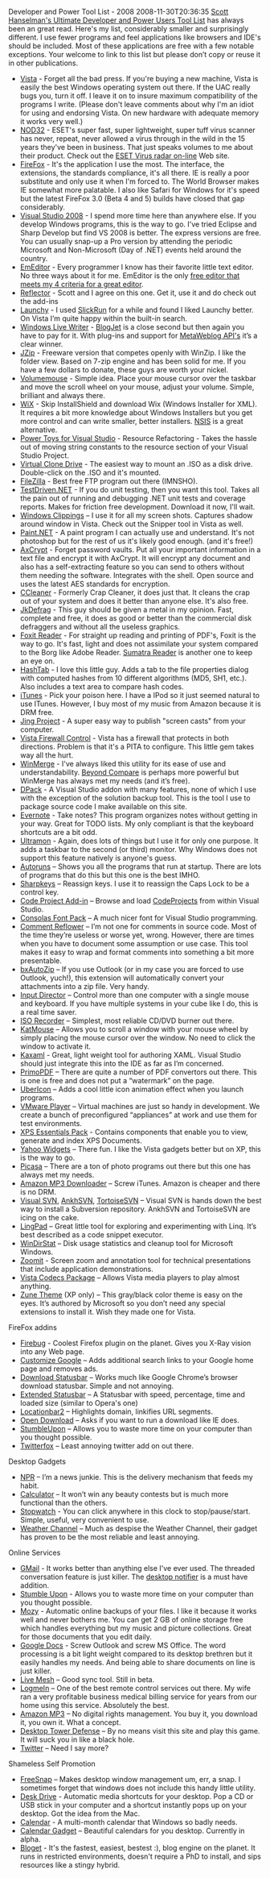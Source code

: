 Developer and Power Tool List - 2008
2008-11-30T20:36:35
[Scott Hanselman's Ultimate Developer and Power Users Tool List](http://www.hanselman.com/blog/ScottHanselmans2007UltimateDeveloperAndPowerUsersToolListForWindows.aspx) has always been an great read. Here's my list, considerably smaller and surprisingly different. I use fewer programs and feel applications like browsers and IDE's should be included. Most of these applications are free with a few notable exceptions. Your welcome to link to this list but please don’t copy or reuse it in other publications.

  * [Vista](http://www.microsoft.com/windows/windows-vista/default.aspx) - Forget all the bad press. If you're buying a new machine, Vista is easily the best Windows operating system out there. If the UAC really bugs you, turn it off. I leave it on to insure maximum compatibility of the programs I write. (Please don't leave comments about why I'm an idiot for using and endorsing Vista. On new hardware with adequate memory it works very well.) 
  * [NOD32](http://www.eset.com/) - ESET's super fast, super lightweight, super tuff virus scanner has never, repeat, never allowed a virus through in the wild in the 15 years they've been in business. That just speaks volumes to me about their product. Check out the [ESET Virus radar on-line](http://www.virus-radar.com/) Web site. 
  * [FireFox](http://getfirefox.com) - It's the application I use the most. The interface, the extensions, the standards compliance, it's all there. IE is really a poor substitute and only use it when I'm forced to. The World Browser makes IE somewhat more palatable. I also like Safari for Windows for it's speed but the latest FireFox 3.0 (Beta 4 and 5) builds have closed that gap considerably. 
  * [Visual Studio 2008](http://www.microsoft.com/express/) - I spend more time here than anywhere else. If you develop Windows programs, this is the way to go. I've tried Eclipse and Sharp Develop but find VS 2008 is better. The express versions are free. You can usually snap-up a Pro version by attending the periodic Microsoft and Non-Microsoft (Day of .NET) events held around the country. 
  * [EmEditor](http://www.download.com/EmEditor-Free/3000-2352_4-10493299.html) - Every programmer I know has their favorite little text editor. No three ways about it for me. EmEditor is the only [free editor that meets my 4 criteria for a great editor](http://mike-ward.net/blog?p=943e92e6-4f20-4738-b025-50b01d7d1e32). 
  * [Reflector](http://www.red-gate.com/products/reflector/) - Scott and I agree on this one. Get it, use it and do check out the add-ins 
  * [Launchy](http://www.launchy.net/) - I used [SlickRun](http://www.bayden.com/SlickRun/) for a while and found I liked Launchy better. On Vista I’m quite happy within the built-in search. 
  * [Windows Live Writer](http://windowslivewriter.spaces.live.com/) - [BlogJet](http://www.codingrobots.com/blogjet/) is a close second but then again you have to pay for it. With plug-ins and support for [MetaWeblog API's](http://www.xmlrpc.com/metaWeblogApi) it’s a clear winner. 
  * [JZip](http://www.jzip.com/) - Freeware version that competes openly with WinZip. I like the folder view. Based on 7-zip engine and has been solid for me. If you have a few dollars to donate, these guys are worth your nickel. 
  * [Volumemouse](http://www.nirsoft.net/utils/volumouse.html) - Simple idea. Place your mouse cursor over the taskbar and move the scroll wheel on your mouse, adjust your volume. Simple, brilliant and always there. 
  * [WiX](http://wix.sourceforge.net/) - Skip InstallShield and download Wix (Windows Installer for XML). It requires a bit more knowledge about Windows Installers but you get more control and can write smaller, better installers. [NSIS](http://nsis.sourceforge.net/Main_Page) is a great alternative. 
  * [Power Toys for Visual Studio](http://msdn.microsoft.com/en-us/vs2005/aa718340.aspx) - Resource Refactoring - Takes the hassle out of moving string constants to the resource section of your Visual Studio Project. 
  * [Virtual Clone Drive](http://www.slysoft.com/en/virtual-clonedrive.html) - The easiest way to mount an .ISO as a disk drive. Double-click on the .ISO and it's mounted. 
  * [FileZilla](http://filezilla-project.org/) - Best free FTP program out there (IMNSHO). 
  * [TestDriven.NET](http://www.testdriven.net/) - If you do unit testing, then you want this tool. Takes all the pain out of running and debugging .NET unit tests and coverage reports. Makes for friction free development. Download it now, I'll wait. 
  * [Windows Clippings](http://weblogs.asp.net/kennykerr/archive/2005/09/30/426280.aspx) – I use it for all my screen shots. Captures shadow around window in Vista. Check out the Snipper tool in Vista as well. 
  * [Paint.NET](http://www.getpaint.net/) - A paint program I can actually use and understand. It's not photoshop but for the rest of us it's likely good enough. (and it's free!) 
  * [AxCrypt](http://www.axantum.com/AxCrypt/) - Forget password vaults. Put all your important information in a text file and encrypt it with AxCrypt. It will encrypt any document and also has a self-extracting feature so you can send to others without them needing the software. Integrates with the shell. Open source and uses the latest AES standards for encryption. 
  * [CCleaner](http://www.ccleaner.com/) - Formerly Crap Cleaner, it does just that. It cleans the crap out of your system and does it better than anyone else. It's also free. 
  * [JkDefrag](http://www.kessels.com/Jkdefrag/) - This guy should be given a metal in my opinion. Fast, complete and free, it does as good or better than the commercial disk defraggers and without all the useless graphics. 
  * [Foxit Reader](http://www.foxitsoftware.com/pdf/rd_intro.php) - For straight up reading and printing of PDF's, Foxit is the way to go. It's fast, light and does not assimilate your system compared to the Borg like Adobe Reader. [Sumatra Reader](http://blog.kowalczyk.info/software/sumatrapdf/) is another one to keep an eye on. 
  * [HashTab](http://beeblebrox.org/hashtab/) - I love this little guy. Adds a tab to the file properties dialog with computed hashes from 10 different algorithms (MD5, SH1, etc.). Also includes a text area to compare hash codes. 
  * [iTunes](http://www.apple.com/itunes/overview/) - Pick your poison here. I have a IPod so it just seemed natural to use ITunes. However, I buy most of my music from Amazon because it is DRM free. 
  * [Jing Project](http://www.jingproject.com/) - A super easy way to publish "screen casts" from your computer. 
  * [Vista Firewall Control](http://www.sphinx-soft.com/Vista/index.html) - Vista has a firewall that protects in both directions. Problem is that it's a PITA to configure. This little gem takes way all the hurt. 
  * [WinMerge](http://winmerge.org/) - I've always liked this utility for its ease of use and understandability. [Beyond Compare](http://www.scootersoftware.com/) is perhaps more powerful but WinMerge has always met my needs (and it’s free). 
  * [DPack](http://www.usysware.com/dpack/) - A Visual Studio addon with many features, none of which I use with the exception of the solution backup tool. This is the tool I use to package source code I make available on this site. 
  * [Evernote](http://evernote.com/) - Take notes? This program organizes notes without getting in your way. Great for TODO lists. My only compliant is that the keyboard shortcuts are a bit odd. 
  * [Ultramon](ultramon) - Again, does lots of things but I use it for only one purpose. It adds a taskbar to the second (or third) monitor. Why Windows does not support this feature natively is anyone's guess. 
  * [Autoruns](http://technet.microsoft.com/en-us/sysinternals/bb963902.aspx) – Shows you all the programs that run at startup. There are lots of programs that do this but this one is the best IMHO. 
  * [Sharpkeys](http://www.randyrants.com/sharpkeys/) – Reassign keys. I use it to reassign the Caps Lock to be a control key. 
  * [Code Project Add-in](http://geekswithblogs.net/sdorman/archive/2007/08/15/The-Code-Project-Browser-Add-in-for-Visual-Studio.aspx) – Browse and load [CodeProjects](http://www.codeproject.com/) from within Visual Studio. 
  * [Consolas Font Pack](http://www.microsoft.com/downloads/details.aspx?familyid=22e69ae4-7e40-4807-8a86-b3d36fab68d3&displaylang=en) – A much nicer font for Visual Studio programming. 
  * [Comment Reflower](http://commentreflower.sourceforge.net/) – I’m not one for comments in source code. Most of the time they’re useless or worse yet, wrong. However, there are times when you have to document some assumption or use case. This tool makes it easy to wrap and format comments into something a bit more presentable. 
  * [bxAutoZip](http://www.baxbex.com/bxautozip.html) – If you use Outlook (or in my case you are forced to use Outlook, yuch!), this extension will automatically convert your attachments into a zip file. Very handy. 
  * [Input Director](http://www.inputdirector.com/) – Control more than one computer with a single mouse and keyboard. If you have multiple systems in your cube like I do, this is a real time saver. 
  * [ISO Recorder](http://isorecorder.alexfeinman.com/isorecorder.htm) – Simplest, most reliable CD/DVD burner out there. 
  * [KatMouse](http://ehiti.de/katmouse/) – Allows you to scroll a window with your mouse wheel by simply placing the mouse cursor over the window. No need to click the window to activate it. 
  * [Kaxaml](http://blog.skitsanos.com/2008/06/kaxml-free-tool-for-silverlight.html) - Great, light weight tool for authoring XAML. Visual Studio should just integrate this into the IDE as far as I’m concerned. 
  * [PrimoPDF](http://www.primopdf.com/) – There are quite a number of PDF convertors out there. This is one is free and does not put a “watermark” on the page. 
  * [UberIcon](http://ubericon.com/) – Adds a cool little icon animation effect when you launch programs. 
  * [VMware Player](http://www.vmware.com/products/player/) – Virtual machines are just so handy in development. We create a bunch of preconfigured “appliances” at work and use them for test environments. 
  * [XPS Essentials Pack](http://www.microsoft.com/downloads/details.aspx?FamilyId=B8DCFFDD-E3A5-44CC-8021-7649FD37FFEE&displaylang=en) - Contains components that enable you to view, generate and index XPS Documents. 
  * [Yahoo Widgets](http://widgets.yahoo.com/) – There fun. I like the Vista gadgets better but on XP, this is the way to go. 
  * [Picasa](http://picasa.google.com/#utm_campaign=en&utm_source=en-ha-na-us-bk&utm_medium=ha&utm_term=picasa%202) – There are a ton of photo programs out there but this one has always met my needs. 
  * [Amazon MP3 Downloader](http://www.amazon.com/b/?ie=UTF8&node=163856011&tag=googhydr-20&hvadid=2410452201&ref=pd_sl_71g7zjo3a7_e) – Screw iTunes. Amazon is cheaper and there is no DRM. 
  * [Visual SVN](http://www.visualsvn.com/), [AnkhSVN](http://ankhsvn.open.collab.net/), [TortoiseSVN](http://tortoisesvn.tigris.org/) – Visual SVN is hands down the best way to install a Subversion repository. AnkhSVN and TortoiseSVN are icing on the cake. 
  * [LingPad](http://www.linqpad.net/) – Great little tool for exploring and experimenting with Linq. It’s best described as a code snippet executor. 
  * [WinDirStat](http://windirstat.info/) – Disk usage statistics and cleanup tool for Microsoft Windows. 
  * [Zoomit](http://technet.microsoft.com/en-us/sysinternals/bb897434.aspx) - Screen zoom and annotation tool for technical presentations that include application demonstrations. 
  * [Vista Codecs Package](http://shark007.net/) – Allows Vista media players to play almost anything. 
  * [Zune Theme](http://www.downloadsquad.com/2006/11/03/windows-xp-zune-theme/) (XP only) – This gray/black color theme is easy on the eyes. It’s authored by Microsoft so you don’t need any special extensions to install it. Wish they made one for Vista. 

FireFox addins

  * [Firebug](http://getfirebug.com/) - Coolest Firefox plugin on the planet. Gives you X-Ray vision into any Web page. 
  * [Customize Google](http://www.customizegoogle.com/) – Adds additional search links to your Google home page and removes ads. 
  * [Download Statusbar](https://addons.mozilla.org/en-US/firefox/addon/26) – Works much like Google Chrome’s browser download statusbar. Simple and not annoying. 
  * [Extended Statusbar](https://addons.mozilla.org/en-US/firefox/addon/1433) – A Statusbar with speed, percentage, time and loaded size (similar to Opera's one) 
  * [Locationbar2](https://addons.mozilla.org/en-US/firefox/addon/4014) – Highlights domain, linkifies URL segments. 
  * [Open Download](https://addons.mozilla.org/en-US/firefox/addon/207) – Asks if you want to run a download like IE does. 
  * [StumbleUpon](http://www.stumbleupon.com/) – Allows you to waste more time on your computer than you thought possible. 
  * [Twitterfox](https://addons.mozilla.org/en-US/firefox/addon/5081) – Least annoying twitter add on out there. 

Desktop Gadgets

  * [NPR](http://www.softpedia.com/get/Windows-Widgets/Internet-Radio-Widgets/NPR-Player-Vista-Gadget.shtml) – I’m a news junkie. This is the delivery mechanism that feeds my habit. 
  * [Calculator](http://gallery.live.com/liveItemDetail.aspx?li=69430d4e-9452-4b8b-b00b-a43e4e91d41e&bt=1&pl=1) – It won’t win any beauty contests but is much more functional than the others. 
  * [Stopwatch](http://gallery.live.com/liveItemDetail.aspx?li=a7ca6bd4-15f1-44a5-b6ba-31b2daf75e47&bt=1) - You can click anywhere in this clock to stop/pause/start. Simple, useful, very convenient to use. 
  * [Weather Channel](http://gallery.live.com/liveItemDetail.aspx?li=8e134119-7320-4d3b-a5b0-60b025db3956&bt=1) – Much as despise the Weather Channel, their gadget has proven to be the most reliable and least annoying. 

Online Services

  * [GMail](http://mail.google.com/mail) - It works better than anything else I've ever used. The threaded conversation feature is just killer. The [desktop notifier](http://toolbar.google.com/gmail-helper/notifier_windows.html) is a must have addition. 
  * [Stumble Upon](http://www.stumbleupon.com/) - Allows you to waste more time on your computer than you thought possible. 
  * [Mozy](http://mozy.com/) - Automatic online backups of your files. I like it because it works well and never bothers me. You can get 2 GB of online storage free which handles everything but my music and picture collections. Great for those documents that you edit daily. 
  * [Google Docs](http://docs.google.com/?pli=1) - Screw Outlook and screw MS Office. The word processing is a bit light weight compared to its desktop brethren but it easily handles my needs. And being able to share documents on line is just killer. 
  * [Live Mesh](https://www.mesh.com/Welcome/default.aspx) – Good sync tool. Still in beta. 
  * [LogmeIn](https://secure.logmein.com/home.asp?lang=en) – One of the best remote control services out there. My wife ran a very profitable business medical billing service for years from our home using this service. Absolutely the best. 
  * [Amazon MP3](http://www.amazon.com/gp/browse.html?node=163856011) – No digital rights management. You buy it, you download it, you own it. What a concept. 
  * [Desktop Tower Defense](http://www.handdrawngames.com/DesktopTD/game.asp) – By no means visit this site and play this game. It will suck you in like a black hole. 
  * [Twitter](http://twitter.com) – Need I say more? 

Shameless Self Promotion

  * [FreeSnap](http://mike-ward.net/freesnap) – Makes desktop window management um, err, a snap. I sometimes forget that windows does not include this handy little utility. 
  * [Desk Drive](http://mike-ward.net/deskdrive) - Automatic media shortcuts for your desktop. Pop a CD or USB stick in your computer and a shortcut instantly pops up on your desktop. Got the idea from the Mac. 
  * [Calendar](http://mike-ward.net/calendar) - A multi-month calendar that Windows so badly needs. 
  * [Calendar Gadget](http://mike-ward.net/calendargadget) – Beautiful calendars for you desktop. Currently in alpha. 
  * [Bloget](http://mike-ward.net/bloget) - It's the fastest, easiest, bestest :), blog engine on the planet. It runs in restricted environments, doesn't require a PhD to install, and sips resources like a stingy hybrid. 

